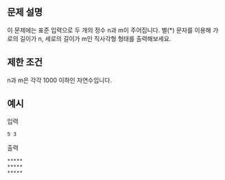 ## 문제 설명

이 문제에는 표준 입력으로 두 개의 정수 n과 m이 주어집니다.
별(\*) 문자를 이용해 가로의 길이가 n, 세로의 길이가 m인 직사각형 형태를 출력해보세요.

## 제한 조건

n과 m은 각각 1000 이하인 자연수입니다.

## 예시

입력

```
5 3
```

출력

```
*****
*****
*****
```
